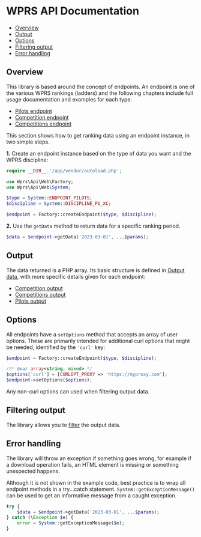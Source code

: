 # WPRS API Documentation

* [Overview](#overview)
* [Output](#output)
* [Options](#options)
* [Filtering output](#filtering-output)
* [Error handling](#error-handling)

## Overview

This library is based around the concept of endpoints. An endpoint is one of the various WPRS
rankings (ladders) and the following chapters include full usage documentation and examples for each
type.

* [Pilots endpoint](pilots.md)
* [Competition endpoint](competition.md)
* [Competitions endpoint](competitions.md)

This section shows how to get ranking data using an endpoint instance, in two simple steps.

**1.** Create an endpoint instance based on the type of data you want and the WPRS discipline:

 ```php
require __DIR__.'/app/vendor/autoload.php';

use Wprs\Api\Web\Factory;
use Wprs\Api\Web\System;

$type = System::ENDPOINT_PILOTS;
$discipline = System::DISCIPLINE_PG_XC;

$endpoint = Factory::createEndpoint($type, $discipline);
```

**2.** Use the `getData` method to return data for a specific ranking period.
```php
$data = $endpoint->getData('2023-03-01', ...$params);
```

## Output
The data returned is a PHP array. Its basic structure is defined in [Output data](output.md),
with more specific details given for each endpoint:

* [Competition output](competition.md#output)
* [Competitions output](competitions.md#output)
* [Pilots output](pilots.md#output)


## Options

All endpoints have a `setOptions` method that accepts an array of user options. These are primarily
intended for additional curl options that might be needed, identified by the `'curl'` key:

```php
$endpoint = Factory::createEndpoint($type, $discipline);

/** @var array<string, mixed> */
$options['curl'] = [CURLOPT_PROXY => 'https://myproxy.com'];
$endpoint->setOptions($options);
```

Any non-curl options can used when filtering output data.

## Filtering output

The library allows you to [filter](filter.md) the output data.

## Error handling

The library will throw an exception if something goes wrong, for example if a download operation
fails, an HTML element is missing or something unexpected happens.

Although it is not shown in the example code, best practice is to wrap all endpoint methods in a
try...catch statement. `System::getExceptionMessage()` can be used to get an informative message
from a caught exception.

```php
try {
    $data = $endpoint->getData('2023-03-01', ...$params);
} catch (\Exception $e) {
    error = System::getExceptionMessage($e);
}
```
